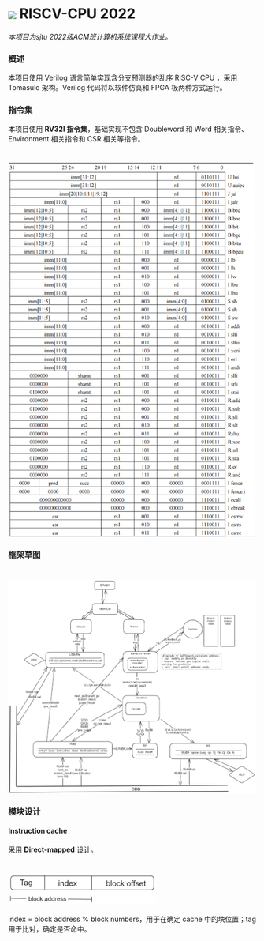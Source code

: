 # <img src="README.assets/cpu.png" width="40" align=center /> RISCV-CPU 2022

*本项目为sjtu 2022级ACM班计算机系统课程大作业。*

### 概述

本项目使用 Verilog 语言简单实现含分支预测器的乱序 RISC-V CPU ，采用Tomasulo 架构。Verilog 代码将以软件仿真和 FPGA 板两种方式运行。

### 指令集

本项目使用 **RV32I 指令集**，基础实现不包含 Doubleword 和 Word 相关指令、Environment 相关指令和 CSR 相关等指令。
# <img src="README.assets/RV32I.png" width="500" align=center /> 

### 框架草图
# <img src="README.assets/cpu框架.png" width="1000" align=center /> 

### 模块设计

#### Instruction cache

采用 **Direct-mapped** 设计。
# <img src="README.assets/address.png" width="300" align=center /> 
index = block address % block numbers，用于在确定 cache 中的块位置；tag 用于比对，确定是否命中。

